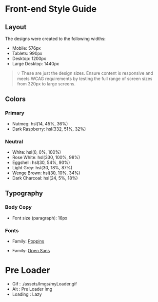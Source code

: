 # Front-end Style Guide

## Layout

The designs were created to the following widths:

- Mobile: 576px
- Tablets: 990px
- Desktop: 1200px
- Large Desktop: 1440px

> 💡 These are just the design sizes. Ensure content is responsive and meets WCAG requirements by testing the full range of screen sizes from 320px to large screens.

## Colors

### Primary

- Nutmeg: hsl(14, 45%, 36%)
- Dark Raspberry: hsl(332, 51%, 32%)

### Neutral

- White: hsl(0, 0%, 100%)
- Rose White: hsl(330, 100%, 98%)
- Eggshell: hsl(30, 54%, 90%)
- Light Grey: hsl(30, 18%, 87%)
- Wenge Brown: hsl(30, 10%, 34%)
- Dark Charcoal: hsl(24, 5%, 18%)

## Typography

### Body Copy

- Font size (paragraph): 16px

### Fonts

- Family: [Poppins](https://fonts.google.com/specimen/Poppins)

- Family: [Open Sans]()

# Pre Loader
- Gif : ./assets/Imgs/myLoader.gif
- Alt : Pre Loader Img
- Loading : Lazy